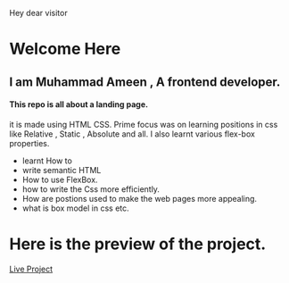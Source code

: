 Hey dear visitor
# Welcome Here
## I am Muhammad Ameen , A frontend developer.
#### This repo is  all about a landing page.
it is made using HTML CSS. Prime focus was on learning positions in css like Relative , Static , Absolute and all.
I also learnt various flex-box properties.
- learnt How to 
 - write semantic HTML
 - How to use FlexBox.
 - how to write the Css more efficiently.
 - How are postions used to make the web pages more appealing.
 - what is box model in css etc.

# Here is the preview of the project.
[Live Project](companypage09.netlify.app)
